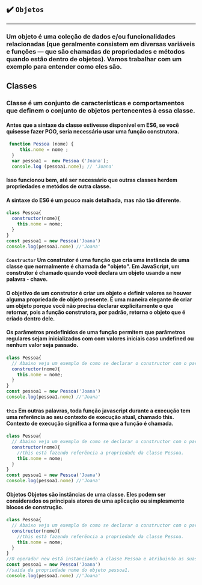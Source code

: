 ## ✔️ `Objetos`
___
### Um objeto é uma coleção de dados e/ou funcionalidades relacionadas (que geralmente consistem em diversas variáveis e funções — que são chamadas de propriedades e métodos quando estão dentro de objetos). Vamos trabalhar com um exemplo para entender como eles são.

## Classes
### Classe é um conjunto de características e comportamentos que definem o conjunto de objetos pertencentes à essa classe.

#### Antes que a sintaxe da classe estivesse disponível em ES6, se você quisesse fazer POO, seria necessário usar uma função construtora.
```javascript
 function Pessoa (nome) {
     this.nome = nome ;
  }
  var pessoa1 =  new Pessoa ('Joana');
  console.log (pessoa1.nome); // 'Joana'
  ```
#### Isso funcionou bem, até ser necessário que outras classes herdem propriedades e metódos de outra classe.
#### A sintaxe do ES6 é um pouco mais detalhada, mas não tão diferente.
```javascript
class Pessoa{
  constructor(nome){
    this.nome = nome;
  }
}
const pessoa1 = new Pessoa('Joana')
console.log(pessoa1.nome) //'Joana'
```
#### ``Constructor`` Um construtor é uma função que cria uma instância de uma classe que normalmente é chamada de "objeto". Em JavaScript, um construtor é chamado quando você declara um objeto usando a new palavra - chave.
#### O objetivo de um construtor é criar um objeto e definir valores se houver alguma propriedade de objeto presente. É uma maneira elegante de criar um objeto porque você não precisa declarar explicitamente o que retornar, pois a função construtora, por padrão, retorna o objeto que é criado dentro dele.
#### Os parâmetros predefinidos de uma função permitem que parâmetros regulares sejam inicializados com com valores iniciais caso undefined ou nenhum valor seja passado.
```javascript
class Pessoa{
  // Abaixo veja um exemplo de como se declarar o constructor com o paramêtro nome. 
  constructor(nome){
    this.nome = nome;
  }
}
const pessoa1 = new Pessoa('Joana')
console.log(pessoa1.nome) //'Joana'
```
#### ``this`` Em outras palavras, toda função javascript durante a execução tem uma referência ao seu contexto de execução atual, chamado this. Contexto de execução significa a forma que a função é chamada.
```javascript
class Pessoa{
  // Abaixo veja um exemplo de como se declarar o constructor com o paramêtro nome. 
  constructor(nome){
    //this está fazendo referência a propriedade da classe Pessoa. 
    this.nome = nome;
  }
}
const pessoa1 = new Pessoa('Joana')
console.log(pessoa1.nome) //'Joana'
```
#### Objetos Objetos são instâncias de uma classe. Eles podem ser considerados os principais atores de uma aplicação ou simplesmente blocos de construção.
```javascript
class Pessoa{
  // Abaixo veja um exemplo de como se declarar o constructor com o paramêtro nome. 
  constructor(nome){
    //this está fazendo referência a propriedade da classe Pessoa. 
    this.nome = nome;
  }
}
//O operador new está instanciando a classe Pessoa e atribuindo as suas propriedades ao objeto criado: pessoa1, no caso temos nome. 
const pessoa1 = new Pessoa('Joana')
//saída da propriedade nome do objeto pessoa1. 
console.log(pessoa1.nome) //'Joana'
```